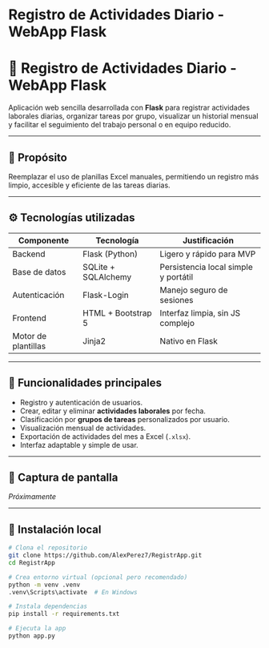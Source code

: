 ﻿# Registro de Actividades Diario - WebApp Flask

# 📝 Registro de Actividades Diario - WebApp Flask

Aplicación web sencilla desarrollada con **Flask** para registrar actividades laborales diarias, organizar tareas por grupo, visualizar un historial mensual y facilitar el seguimiento del trabajo personal o en equipo reducido.

---

## 🎯 Propósito

Reemplazar el uso de planillas Excel manuales, permitiendo un registro más limpio, accesible y eficiente de las tareas diarias.

---

## ⚙️ Tecnologías utilizadas

| Componente       | Tecnología            | Justificación                       |
|------------------|------------------------|-------------------------------------|
| Backend          | Flask (Python)         | Ligero y rápido para MVP            |
| Base de datos    | SQLite + SQLAlchemy    | Persistencia local simple y portátil |
| Autenticación    | Flask-Login            | Manejo seguro de sesiones           |
| Frontend         | HTML + Bootstrap 5     | Interfaz limpia, sin JS complejo    |
| Motor de plantillas | Jinja2              | Nativo en Flask                     |

---

## 🚀 Funcionalidades principales

- Registro y autenticación de usuarios.
- Crear, editar y eliminar **actividades laborales** por fecha.
- Clasificación por **grupos de tareas** personalizados por usuario.
- Visualización mensual de actividades.
- Exportación de actividades del mes a Excel (`.xlsx`).
- Interfaz adaptable y simple de usar.

---

## 📸 Captura de pantalla

*Próximamente*

---

## 🧪 Instalación local

```bash
# Clona el repositorio
git clone https://github.com/AlexPerez7/RegistrApp.git
cd RegistrApp

# Crea entorno virtual (opcional pero recomendado)
python -m venv .venv
.venv\Scripts\activate  # En Windows

# Instala dependencias
pip install -r requirements.txt

# Ejecuta la app
python app.py

